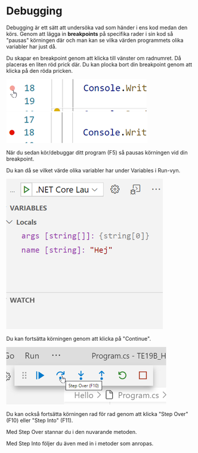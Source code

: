 # Debugging

 Debugging är ett sätt att undersöka vad som händer i ens kod medan den körs. Genom att lägga in **breakpoints** på specifika rader i sin kod så "pausas" körningen där och man kan se vilka värden programmets olika variabler har just då.

Du skapar en breakpoint genom att klicka till vänster om radnumret. Då placeras en liten röd prick där. Du kan plocka bort din breakpoint genom att klicka på den röda pricken.

![](../../.gitbook/assets/image%20%285%29.png)   
 ![](../../.gitbook/assets/image%20%2810%29.png) 

När du sedan kör/debuggar ditt program \(F5\) så pausas körningen vid din breakpoint.

Du kan då se vilket värde olika variabler har under Variables i Run-vyn.

![](../../.gitbook/assets/image.png) 

Du kan fortsätta körningen genom att klicka på "Continue".

![](../../.gitbook/assets/image%20%282%29.png) 

Du kan också fortsätta körningen rad för rad genom att klicka "Step Over" \(F10\) eller "Step Into" \(F11\).

Med Step Over stannar du i den nuvarande metoden.

Med Step Into följer du även med in i metoder som anropas.


